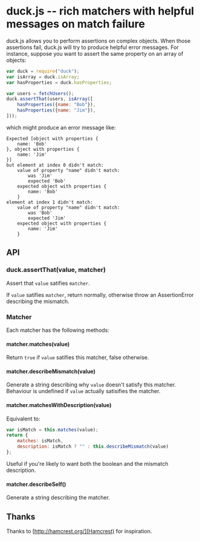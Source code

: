 # duck.js -- rich matchers with helpful messages on match failure

duck.js allows you to perform assertions on complex objects.
When those assertions fail, duck.js will try to produce helpful error messages.
For instance, suppose you want to assert the same property on an array of objects:

```javascript
var duck = require("duck");
var isArray = duck.isArray;
var hasProperties = duck.hasProperties;

var users = fetchUsers();
duck.assertThat(users, isArray([
    hasProperties({name: "Bob"}),
    hasProperties({name: "Jim"}),
]));
```

which might produce an error message like:

```
Expected [object with properties {
    name: 'Bob'
}, object with properties {
    name: 'Jim'
}]
but element at index 0 didn't match:
    value of property "name" didn't match:
        was 'Jim'
        expected 'Bob'
    expected object with properties {
        name: 'Bob'
    }
element at index 1 didn't match:
    value of property "name" didn't match:
        was 'Bob'
        expected 'Jim'
    expected object with properties {
        name: 'Jim'
    }
```

## API

### duck.assertThat(value, matcher)

Assert that `value` satifies `matcher`.

If `value` satifies `matcher`, return normally, otherwise throw an
AssertionError describing the mismatch.

### Matcher

Each matcher has the following methods:

#### matcher.matches(value)

Return `true` if `value` satifies this matcher, false otherwise.

#### matcher.describeMismatch(value)

Generate a string describing why `value` doesn't satisfy this matcher.
Behaviour is undefined if `value` actually satisifies the matcher.

#### matcher.matchesWithDescription(value)

Equivalent to:

```javascript
var isMatch = this.matches(value);
return {
    matches: isMatch,
    description: isMatch ? "" : this.describeMismatch(value)
};
```

Useful if you're likely to want both the boolean and the mismatch description.

#### matcher.describeSelf()

Generate a string describing the matcher.

## Thanks

Thanks to [http://hamcrest.org/](Hamcrest) for inspiration.
